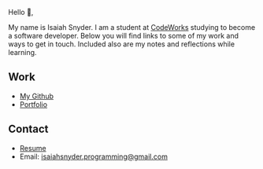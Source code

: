 Hello 👋, 

My name is Isaiah Snyder. I am a student at [CodeWorks](https://boisecodeworks.com) studying to become a software developer. Below you will find links to some of my work and ways to get in touch. Included also are my notes and reflections while learning. 

## Work

  + [My Github](https://github.com/IsaiahSnyder-Programming)
  + [Portfolio](https://IsaiahSnyder-Programming.github.io/)

## Contact

  + [Resume](https://IsaiahSnyder-Programming.github.io/resume)
  + Email: isaiahsnyder.programming@gmail.com
  
